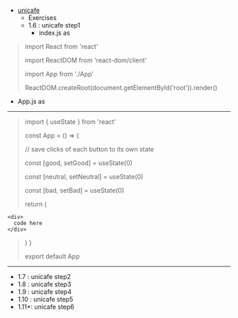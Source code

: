 - [unicafe]([./unicafe/README.md](https://fullstackopen.com/en/part1/a_more_complex_state_debugging_react_apps))
   - Exercises
   - 1.6  : unicafe step1
     - index.js as

>
>import React from 'react'
>
>import ReactDOM from 'react-dom/client'
>
>import App from './App'
>
>ReactDOM.createRoot(document.getElementById('root')).render(<App />)
> 

  - App.js as
----------------------------------------------------------------------
>import { useState } from 'react'
>
>const App = () => {
>
>  // save clicks of each button to its own state
>  
>  const [good, setGood] = useState(0)
>
>  const [neutral, setNeutral] = useState(0)
>  
>  const [bad, setBad] = useState(0)
>
>  return (
  
    <div>
      code here
    </div>
    
>  )
>}
>
>export default App
----------------------------------------------------------------------

   - 1.7  : unicafe step2
   - 1.8  : unicafe step3
   - 1.9  : unicafe step4
   - 1.10 : unicafe step5
   - 1.11*: unicafe step6
